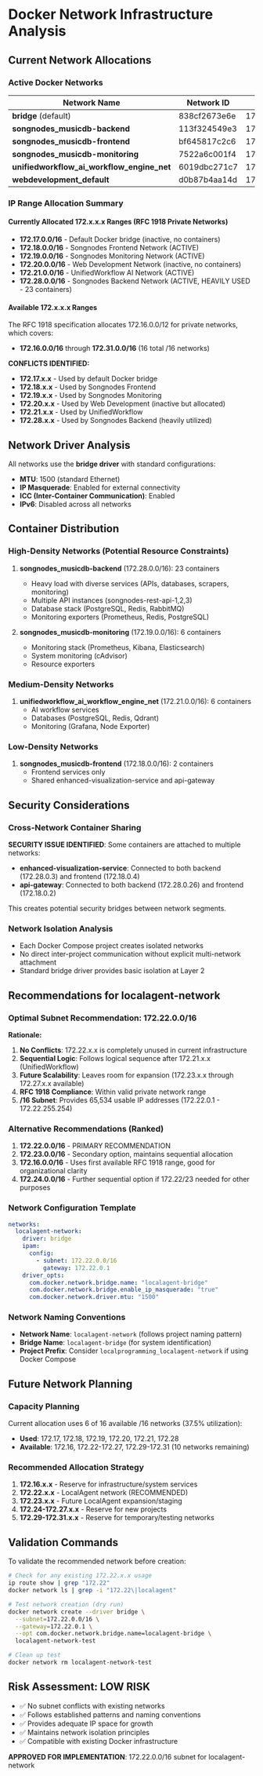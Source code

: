 # Docker Network Infrastructure Analysis

## Current Network Allocations

### Active Docker Networks

| Network Name | Network ID | Subnet | Gateway | Status | Containers |
|--------------|------------|---------|---------|--------|------------|
| **bridge** (default) | 838cf2673e6e | 172.17.0.0/16 | 172.17.0.1 | Down | 0 |
| **songnodes_musicdb-backend** | 113f324549e3 | 172.28.0.0/16 | 172.28.0.1 | Active | 23 |
| **songnodes_musicdb-frontend** | bf645817c2c6 | 172.18.0.0/16 | 172.18.0.1 | Active | 2 |
| **songnodes_musicdb-monitoring** | 7522a6c001f4 | 172.19.0.0/16 | 172.19.0.1 | Active | 6 |
| **unifiedworkflow_ai_workflow_engine_net** | 6019dbc271c7 | 172.21.0.0/16 | 172.21.0.1 | Active | 6 |
| **webdevelopment_default** | d0b87b4aa14d | 172.20.0.0/16 | 172.20.0.1 | Down | 0 |

### IP Range Allocation Summary

#### Currently Allocated 172.x.x.x Ranges (RFC 1918 Private Networks)
- **172.17.0.0/16** - Default Docker bridge (inactive, no containers)
- **172.18.0.0/16** - Songnodes Frontend Network (ACTIVE)
- **172.19.0.0/16** - Songnodes Monitoring Network (ACTIVE)
- **172.20.0.0/16** - Web Development Network (inactive, no containers)
- **172.21.0.0/16** - UnifiedWorkflow AI Network (ACTIVE)
- **172.28.0.0/16** - Songnodes Backend Network (ACTIVE, HEAVILY USED - 23 containers)

#### Available 172.x.x.x Ranges
The RFC 1918 specification allocates 172.16.0.0/12 for private networks, which covers:
- **172.16.0.0/16** through **172.31.0.0/16** (16 total /16 networks)

**CONFLICTS IDENTIFIED:**
- **172.17.x.x** - Used by default Docker bridge
- **172.18.x.x** - Used by Songnodes Frontend
- **172.19.x.x** - Used by Songnodes Monitoring  
- **172.20.x.x** - Used by Web Development (inactive but allocated)
- **172.21.x.x** - Used by UnifiedWorkflow
- **172.28.x.x** - Used by Songnodes Backend (heavily utilized)

## Network Driver Analysis

All networks use the **bridge driver** with standard configurations:
- **MTU**: 1500 (standard Ethernet)
- **IP Masquerade**: Enabled for external connectivity
- **ICC (Inter-Container Communication)**: Enabled
- **IPv6**: Disabled across all networks

## Container Distribution

### High-Density Networks (Potential Resource Constraints)
1. **songnodes_musicdb-backend** (172.28.0.0/16): 23 containers
   - Heavy load with diverse services (APIs, databases, scrapers, monitoring)
   - Multiple API instances (songnodes-rest-api-1,2,3)
   - Database stack (PostgreSQL, Redis, RabbitMQ)
   - Monitoring exporters (Prometheus, Redis, PostgreSQL)

2. **songnodes_musicdb-monitoring** (172.19.0.0/16): 6 containers
   - Monitoring stack (Prometheus, Kibana, Elasticsearch)
   - System monitoring (cAdvisor)
   - Resource exporters

### Medium-Density Networks
1. **unifiedworkflow_ai_workflow_engine_net** (172.21.0.0/16): 6 containers
   - AI workflow services
   - Databases (PostgreSQL, Redis, Qdrant)
   - Monitoring (Grafana, Node Exporter)

### Low-Density Networks  
1. **songnodes_musicdb-frontend** (172.18.0.0/16): 2 containers
   - Frontend services only
   - Shared enhanced-visualization-service and api-gateway

## Security Considerations

### Cross-Network Container Sharing
**SECURITY ISSUE IDENTIFIED**: Some containers are attached to multiple networks:
- **enhanced-visualization-service**: Connected to both backend (172.28.0.3) and frontend (172.18.0.4)
- **api-gateway**: Connected to both backend (172.28.0.26) and frontend (172.18.0.2)

This creates potential security bridges between network segments.

### Network Isolation Analysis
- Each Docker Compose project creates isolated networks
- No direct inter-project communication without explicit multi-network attachment
- Standard bridge driver provides basic isolation at Layer 2

## Recommendations for localagent-network

### Optimal Subnet Recommendation: **172.22.0.0/16**

**Rationale:**
1. **No Conflicts**: 172.22.x.x is completely unused in current infrastructure
2. **Sequential Logic**: Follows logical sequence after 172.21.x.x (UnifiedWorkflow)
3. **Future Scalability**: Leaves room for expansion (172.23.x.x through 172.27.x.x available)
4. **RFC 1918 Compliance**: Within valid private network range
5. **/16 Subnet**: Provides 65,534 usable IP addresses (172.22.0.1 - 172.22.255.254)

### Alternative Recommendations (Ranked)

1. **172.22.0.0/16** - PRIMARY RECOMMENDATION
2. **172.23.0.0/16** - Secondary option, maintains sequential allocation
3. **172.16.0.0/16** - Uses first available RFC 1918 range, good for organizational clarity
4. **172.24.0.0/16** - Further sequential option if 172.22/23 needed for other purposes

### Network Configuration Template

```yaml
networks:
  localagent-network:
    driver: bridge
    ipam:
      config:
        - subnet: 172.22.0.0/16
          gateway: 172.22.0.1
    driver_opts:
      com.docker.network.bridge.name: "localagent-bridge"
      com.docker.network.bridge.enable_ip_masquerade: "true" 
      com.docker.network.driver.mtu: "1500"
```

### Network Naming Conventions
- **Network Name**: `localagent-network` (follows project naming pattern)
- **Bridge Name**: `localagent-bridge` (for system identification)
- **Project Prefix**: Consider `localprogramming_localagent-network` if using Docker Compose

## Future Network Planning

### Capacity Planning
Current allocation uses 6 of 16 available /16 networks (37.5% utilization):
- **Used**: 172.17, 172.18, 172.19, 172.20, 172.21, 172.28
- **Available**: 172.16, 172.22-172.27, 172.29-172.31 (10 networks remaining)

### Recommended Allocation Strategy
1. **172.16.x.x** - Reserve for infrastructure/system services
2. **172.22.x.x** - LocalAgent network (RECOMMENDED)
3. **172.23.x.x** - Future LocalAgent expansion/staging
4. **172.24-172.27.x.x** - Reserve for new projects
5. **172.29-172.31.x.x** - Reserve for temporary/testing networks

## Validation Commands

To validate the recommended network before creation:

```bash
# Check for any existing 172.22.x.x usage
ip route show | grep "172.22"
docker network ls | grep -i "172.22\|localagent"

# Test network creation (dry run)
docker network create --driver bridge \
  --subnet=172.22.0.0/16 \
  --gateway=172.22.0.1 \
  --opt com.docker.network.bridge.name=localagent-bridge \
  localagent-network-test

# Clean up test
docker network rm localagent-network-test
```

## Risk Assessment: LOW RISK

- ✅ No subnet conflicts with existing networks
- ✅ Follows established patterns and naming conventions  
- ✅ Provides adequate IP space for growth
- ✅ Maintains network isolation principles
- ✅ Compatible with existing Docker infrastructure

**APPROVED FOR IMPLEMENTATION**: 172.22.0.0/16 subnet for localagent-network